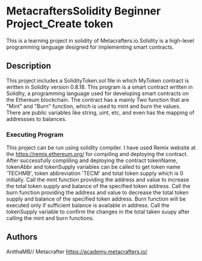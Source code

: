 # MetacraftersSolidity Beginner Project_Create token
This is a learning project in solidity of Metacrafters.io.Solidity is a high-level programming language designed for implementing smart contracts.


## Description
This project includes a SolidityToken.sol file in which MyToken contract is written in Solidity version 0.8.18. 
This program is a smart contract written in Solidity, a programming language used for developing smart contracts on the Ethereum blockchain. The contract has a mainly Two function that are "Mint" and "Burn" function, which is used to mint and burn the values. There are public variables like string, uint, etc, and even has the mapping of addressses to balances.

### Executing Program
This project can be run using solidity compiler. I have used Remix website at the https://remix.ethereum.org/ for compiling and deploying the contract. After successfully compliling and deploying the contract tokenName, tokenAbbr and tokenSupply variables can be called to get token name 'TECHMB', token abbreviation 'TECM' and total token supply which is 0 initially. Call the mint function providing the address and value to increase the total token supply and balance of the specified token address. Call the burn function providing the address and value to decrease the total token supply and balance of the specified token address. Burn function will be executed only if sufficient balance is available in address. Call the tokenSupply variable to confirm the changes in the total taken suupy after calling the mint and burn functions.

## Authors
 AnithaMB//
 Metacrafter
https://academy.metacrafters.io/
